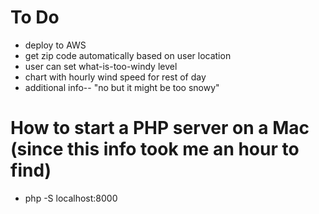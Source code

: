 # To Do
* deploy to AWS
* get zip code automatically based on user location
* user can set what-is-too-windy level
* chart with hourly wind speed for rest of day
* additional info-- "no but it might be too snowy"

# How to start a PHP server on a Mac (since this info took me an hour to find)
* php -S localhost:8000